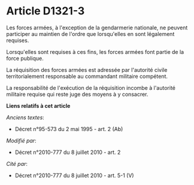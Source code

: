 # Article D1321-3

Les forces armées, à l'exception de la gendarmerie nationale, ne peuvent participer au maintien de l'ordre que lorsqu'elles
en sont légalement requises.

Lorsqu'elles sont requises à ces fins, les forces armées font partie de la force publique. 

La réquisition des forces armées est adressée par l'autorité civile territorialement responsable au commandant militaire
compétent.

La responsabilité de l'exécution de la réquisition incombe à l'autorité militaire requise qui reste juge des moyens à y
consacrer.

**Liens relatifs à cet article**

_Anciens textes_:

  - Décret n°95-573 du 2 mai 1995 - art. 2 (Ab)

_Modifié par_:

  - Décret n°2010-777 du 8 juillet 2010 - art. 2

_Cité par_:

  - Décret n°2010-777 du 8 juillet 2010 - art. 5-1 (V)
